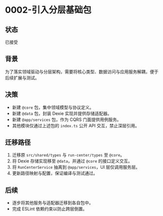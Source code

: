 # 0002-引入分层基础包

## 状态

已接受

## 背景

为了落实领域驱动与分层架构，需要将核心类型、数据访问与应用服务解耦，便于后续扩展与测试。

## 决策

- 新建 `@core` 包，集中领域模型与协议定义。
- 新建 `@data` 包，封装 Dexie 实现并提供存储适配器。
- 新建 `@app/services` 包，作为 CQRS 门面提供用例服务。
- 其他模块仅通过上述包的 `index.ts` 公开 API 交互，禁止深层引用。

## 迁移路径

1. 迁移原 `src/shared/types` 与 `run-center/types` 至 `@core`。
2. 将 Dexie 存储实现移至 `@data`，并通过 `@core` 的接口定义交互。
3. 将 `RunCenterService` 抽离到 `@app/services`，UI 层仅调用服务层。
4. 更新路径映射与配置，保证编译与测试通过。

## 后续

- 逐步将其他服务与适配器迁移到各自包中。
- 完成 ESLint 依赖约束以防止跨层倒置。
